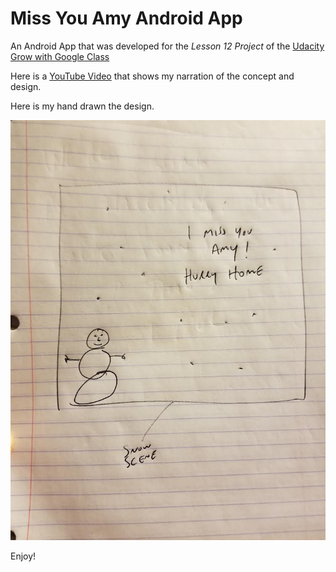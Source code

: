 # Miss You Amy Android App

An Android App that was developed for the *Lesson 12 Project* of the [Udacity Grow with Google Class](https://classroom.udacity.com/courses/ud834-gwg)

Here is a [YouTube Video](https://www.youtube.com/watch?v=m_ZGL2QnOCg) that shows my narration of the concept and design.

Here is my hand drawn the design. 

![design drawing](https://raw.githubusercontent.com/psphilli/miss-you-amy/master/designDrawing.jpg)

Enjoy!
